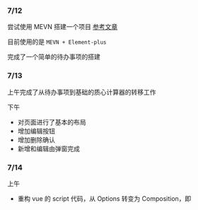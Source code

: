 ### 7/12

尝试使用 MEVN 搭建一个项目 [参考文章](https://signoz.io/blog/mevn-stack-tutorial/#proxy-api-requests-from-the-vue-app)

目前使用的是 `MEVN + Element-plus`

完成了一个简单的待办事项的搭建


### 7/13

上午完成了从待办事项到基础的质心计算器的转移工作

下午
- 对页面进行了基本的布局
- 增加编辑按钮
- 增加删除确认
- 新增和编辑由弹窗完成


### 7/14
上午
- 重构 vue 的 script 代码，从 Options 转变为 Composition，即 <script setup>
- 将API的返回值改为增量式更新，两端保持同步，而非之前的每次传回整个零件列表

下午
- 将所有内容组件化


### 7/15
- 后端：添加了一个数据类型：Component，逻辑上 component 包含 part
- 已经完成了基础功能，添加和显示没有问题，在删和改上还需要完善


### 7/18
- 删除了 Component, 更改了 part 的定义，使得 part 可以包含 part
- 初步测试已经完善了所有的功能，可以增加零件和部件，部件的质量会自动更新